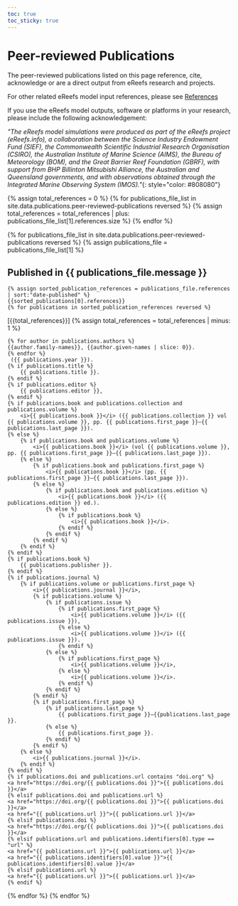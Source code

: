 ```yaml
---
toc: true
toc_sticky: true
---
```


# Peer-reviewed Publications
The peer-reviewed publications listed on this page reference, cite, acknowledge or are a direct output from eReefs research and projects.

For other related eReefs model input references, please see <a href="https://research.csiro.au/ereefs/models/forcing/references/">References</a>

If you use the eReefs model outputs, software or platforms in your research, please include the following acknowledgement:

*"The eReefs model simulations were produced as part of the eReefs project (eReefs.info), a collaboration between the Science Industry Endowment Fund (SIEF), the Commonwealth Scientific Industrial Research Organisation (CSIRO), the Australian Institute of Marine Science (AIMS), the Bureau of Meteorology (BOM), and the Great Barrier Reef Foundation (GBRF), with support from BHP Billinton Mitsubishi Alliance, the Australian and Queensland governments, and with observations obtained through the Integrated Marine Observing System (IMOS)."*{: style="color: #808080"}

{% assign total_references = 0 %}
{% for publications_file_list in site.data.publications.peer-reviewed-publications reversed %}
    {% assign total_references = total_references | plus: publications_file_list[1].references.size %}
{% endfor %}

{% for publications_file_list in site.data.publications.peer-reviewed-publications reversed %}
    {% assign publications_file = publications_file_list[1] %}
    
## Published in {{ publications_file.message }}
    {% assign sorted_publication_references = publications_file.references | sort:"date-published" %}
    {{sorted_publications[0].references}}
    {% for publications in sorted_publication_references reversed %}
<p class="references">
    [{{total_references}}]
    {% assign total_references = total_references | minus: 1 %}

    {% for author in publications.authors %}
    {{author.family-names}}, {{author.given-names | slice: 0}}.
    {% endfor %}
     ({{ publications.year }}).
    {% if publications.title %}
        {{ publications.title }}.
    {% endif %}
    {% if publications.editor %}
        {{ publications.editor }},
    {% endif %}
    {% if publications.book and publications.collection and publications.volume %}
        <i>{{ publications.book }}</i> ({{ publications.collection }} vol {{ publications.volume }}, pp. {{ publications.first_page }}–{{ publications.last_page }}).
    {% else %}
        {% if publications.book and publications.volume %}
            <i>{{ publications.book }}</i> (vol {{ publications.volume }}, pp. {{ publications.first_page }}–{{ publications.last_page }}).
        {% else %}
            {% if publications.book and publications.first_page %}
                <i>{{ publications.book }}</i> (pp. {{ publications.first_page }}–{{ publications.last_page }}).
            {% else %}
                {% if publications.book and publications.edition %}
                    <i>{{ publications.book }}</i> ({{ publications.edition }} ed.).
                {% else %}
                    {% if publications.book %}
                        <i>{{ publications.book }}</i>.
                    {% endif %}
                {% endif %}
            {% endif %}
        {% endif %}
    {% endif %}
    {% if publications.book %}
        {{ publications.publisher }}.
    {% endif %}
    {% if publications.journal %}
        {% if publications.volume or publications.first_page %}
            <i>{{ publications.journal }}</i>,
            {% if publications.volume %}
                {% if publications.issue %}
                    {% if publications.first_page %}
                        <i>{{ publications.volume }}</i> ({{ publications.issue }}),
                    {% else %}
                        <i>{{ publications.volume }}</i> ({{ publications.issue }}).
                    {% endif %}
                {% else %}
                    {% if publications.first_page %}
                        <i>{{ publications.volume }}</i>,
                    {% else %}
                        <i>{{ publications.volume }}</i>.
                    {% endif %}
                {% endif %}
            {% endif %}
            {% if publications.first_page %}
                {% if publications.last_page %}
                    {{ publications.first_page }}–{{publications.last_page }}.
                {% else %}
                    {{ publications.first_page }}.
                {% endif %}
            {% endif %}
        {% else %}
            <i>{{ publications.journal }}</i>.
        {% endif %}
    {% endif %}
    {% if publications.doi and publications.url contains "doi.org" %}
    <a href="https://doi.org/{{ publications.doi }}">{{ publications.doi }}</a>
    {% elsif publications.doi and publications.url %}
    <a href="https://doi.org/{{ publications.doi }}">{{ publications.doi }}</a>
    <a href="{{ publications.url }}">{{ publications.url }}</a>
    {% elsif publications.doi %}
    <a href="https://doi.org/{{ publications.doi }}">{{ publications.doi }}</a>
    {% elsif publications.url and publications.identifiers[0].type == "url" %}
    <a href="{{ publications.url }}">{{ publications.url }}</a>
    <a href="{{ publications.identifiers[0].value }}">{{ publications.identifiers[0].value }}</a>
    {% elsif publications.url %}
    <a href="{{ publications.url }}">{{ publications.url }}</a>
    {% endif %}
    
</p>
    {% endfor %}
{% endfor %}

